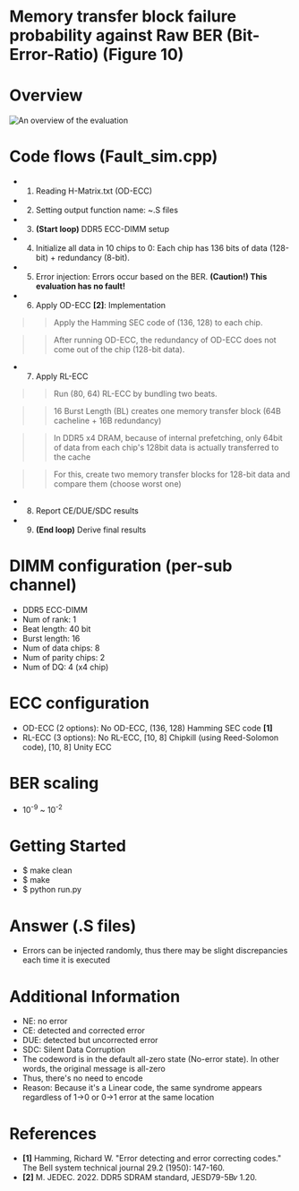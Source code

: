 # Memory transfer block failure probability against Raw BER (Bit-Error-Ratio) (Figure 10)

# Overview
![An overview of the evaluation](https://github.com/xyz123479/SC_23_Unity-ECC/blob/main/3_DUE_SDC_probability_Against_Raw_BER/Unity%20ECC_Bit%20error.png)

# Code flows (Fault_sim.cpp)
- 1. Reading H-Matrix.txt (OD-ECC)
- 2. Setting output function name: ~.S files
- 3. **(Start loop)** DDR5 ECC-DIMM setup
- 4. Initialize all data in 10 chips to 0: Each chip has 136 bits of data (128-bit) + redundancy (8-bit).
- 5. Error injection: Errors occur based on the BER. **(Caution!) This evaluation has no fault!**
- 6. Apply OD-ECC **[2]**: Implementation
>> Apply the Hamming SEC code of (136, 128) to each chip.

>> After running OD-ECC, the redundancy of OD-ECC does not come out of the chip (128-bit data).
- 7. Apply RL-ECC
>> Run (80, 64) RL-ECC by bundling two beats.

>> 16 Burst Length (BL) creates one memory transfer block (64B cacheline + 16B redundancy)

>> In DDR5 x4 DRAM, because of internal prefetching, only 64bit of data from each chip's 128bit data is actually transferred to the cache

>> For this, create two memory transfer blocks for 128-bit data and compare them (choose worst one)
- 8. Report CE/DUE/SDC results
- 9. **(End loop)** Derive final results

# DIMM configuration (per-sub channel)
- DDR5 ECC-DIMM
- Num of rank: 1
- Beat length: 40 bit
- Burst length: 16
- Num of data chips: 8
- Num of parity chips: 2
- Num of DQ: 4 (x4 chip)

# ECC configuration
- OD-ECC (2 options): No OD-ECC, (136, 128) Hamming SEC code **[1]**
- RL-ECC (3 options): No RL-ECC, [10, 8] Chipkill (using Reed-Solomon code), [10, 8] Unity ECC

# BER scaling
- 10<sup>-9</sup> ~ 10<sup>-2</sup>

# Getting Started
- $ make clean
- $ make
- $ python run.py

# Answer (.S files)
- Errors can be injected randomly, thus there may be slight discrepancies each time it is executed
  
# Additional Information
- NE: no error
- CE: detected and corrected error
- DUE: detected but uncorrected error
- SDC: Silent Data Corruption
- The codeword is in the default all-zero state (No-error state). In other words, the original message is all-zero
- Thus, there's no need to encode
- Reason: Because it's a Linear code, the same syndrome appears regardless of 1->0 or 0->1 error at the same location

# References
- **[1]** Hamming, Richard W. "Error detecting and error correcting codes." The Bell system technical journal 29.2 (1950): 147-160.
- **[2]** M. JEDEC. 2022. DDR5 SDRAM standard, JESD79-5B𝑣 1.20.

